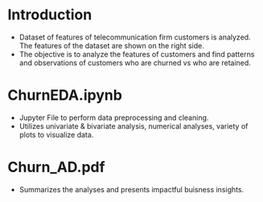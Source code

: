 <H1> Introduction </H1>

* Dataset of features of telecommunication firm customers is analyzed. The features of the dataset are shown on the right side.
* The objective is to analyze the features of customers and find patterns and observations of customers who are churned vs who are retained.

<h1>ChurnEDA.ipynb</h1>

*  Jupyter File to perform data preprocessing and cleaning.
*  Utilizes univariate & bivariate analysis, numerical analyses, variety of plots to visualize data.

<H1> Churn_AD.pdf</H1>

*  Summarizes the analyses and presents impactful buisness insights.

